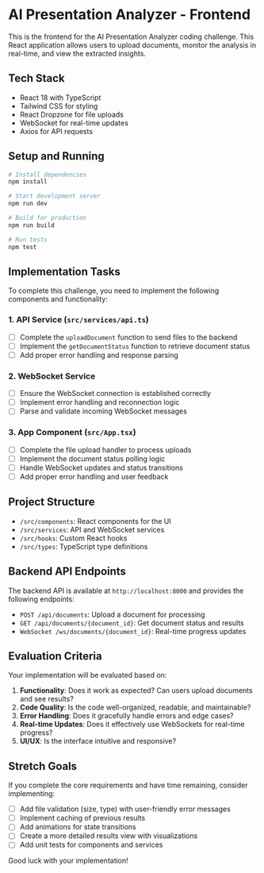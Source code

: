 # AI Presentation Analyzer - Frontend

This is the frontend for the AI Presentation Analyzer coding challenge. This React application allows users to upload documents, monitor the analysis in real-time, and view the extracted insights.

## Tech Stack

- React 18 with TypeScript
- Tailwind CSS for styling
- React Dropzone for file uploads
- WebSocket for real-time updates
- Axios for API requests

## Setup and Running

```bash
# Install dependencies
npm install

# Start development server
npm run dev

# Build for production
npm run build

# Run tests
npm test
```

## Implementation Tasks

To complete this challenge, you need to implement the following components and functionality:

### 1. API Service (`src/services/api.ts`)

- [ ] Complete the `uploadDocument` function to send files to the backend
- [ ] Implement the `getDocumentStatus` function to retrieve document status
- [ ] Add proper error handling and response parsing

### 2. WebSocket Service

- [ ] Ensure the WebSocket connection is established correctly
- [ ] Implement error handling and reconnection logic
- [ ] Parse and validate incoming WebSocket messages

### 3. App Component (`src/App.tsx`)

- [ ] Complete the file upload handler to process uploads
- [ ] Implement the document status polling logic
- [ ] Handle WebSocket updates and status transitions
- [ ] Add proper error handling and user feedback

## Project Structure

- `/src/components`: React components for the UI
- `/src/services`: API and WebSocket services
- `/src/hooks`: Custom React hooks
- `/src/types`: TypeScript type definitions

## Backend API Endpoints

The backend API is available at `http://localhost:8000` and provides the following endpoints:

- `POST /api/documents`: Upload a document for processing
- `GET /api/documents/{document_id}`: Get document status and results
- `WebSocket /ws/documents/{document_id}`: Real-time progress updates

## Evaluation Criteria

Your implementation will be evaluated based on:

1. **Functionality**: Does it work as expected? Can users upload documents and see results?
2. **Code Quality**: Is the code well-organized, readable, and maintainable?
3. **Error Handling**: Does it gracefully handle errors and edge cases?
4. **Real-time Updates**: Does it effectively use WebSockets for real-time progress?
5. **UI/UX**: Is the interface intuitive and responsive?

## Stretch Goals

If you complete the core requirements and have time remaining, consider implementing:

- [ ] Add file validation (size, type) with user-friendly error messages
- [ ] Implement caching of previous results
- [ ] Add animations for state transitions
- [ ] Create a more detailed results view with visualizations
- [ ] Add unit tests for components and services

Good luck with your implementation!
